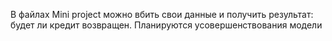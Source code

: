 В файлах Mini project можно вбить свои данные и получить результат: будет ли кредит возвращен. Планируются усовершенствования модели
